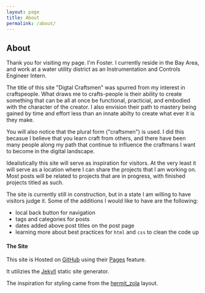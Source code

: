 ```yaml
---
layout: page
title: About
permalink: /about/
---
```


## About

Thank you for visiting my page. I'm Foster. I currently reside in the Bay Area, and work at a water utility district as an Instrumentation and Controls Engineer Intern.

The title of this site "Digtal Craftsmen" was spurred from my interest in craftspeople. What draws me to crafts-people is their ability to create something that can be all at once be functional, practicial, and embodied with the character of the creator. I also envision their path to mastery being gained by time and effort less than an innate abilty to create what ever it is they make.

You will also notice that the plural form ("craftsmen") is used. I did this becasue I believe that you learn craft from others, and there have been many people along my path that continue to influence the craftmans I want to become in the digital landscape.

Idealistically this site will serve as inspiration for visitors. At the very least it will serve as a location where I can share the projects that I am working on. Most posts will be related to projects that are in progress, with finished projects titled as such.

The site is currently still in construction, but in a state I am willing to have visitors judge it. Some of the additions I would like to have are the following:
- local back button for navigation
- tags and categories for posts
- dates added above post titles on the post page
- learning more about best practices for `html` and `css` to clean the code up

#### The Site
This site is Hosted on [GitHub](https://github.com/) using their [Pages](https://pages.github.com/) feature.

It utilizies the [Jekyll](https://jekyllrb.com/) static site generator.

The inspiration for styling came from the [hermit_zola](https://github.com/VersBinarii/hermit_zola) layout.
